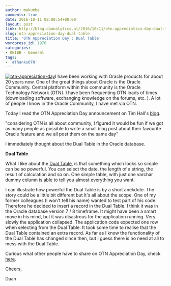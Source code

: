 ```yaml
---
author: makumbe
comments: true
date: 2016-10-11 08:00:54+00:00
layout: post
link: http://blog.daanalytics.nl/2016/10/11/otn-appreciation-day-dual-table/
slug: otn-appreciation-day-dual-table
title: 'OTN Appreciation Day : Dual Table'
wordpress_id: 1976
categories:
- OBIBB - General
tags:
- '#ThanksOTN'
---
```


[![otn-appreciation-day](https://obibb.files.wordpress.com/2016/10/otn-appreciation-day.jpg?w=300)](https://twitter.com/search?f=tweets&vertical=default&q=%23ThanksOTN&src=tyah)I have been working with Oracle products for about 20 years now. One of the great things about Oracle is the Oracle Community. Central platform within this community is the Oracle Technology Network (OTN). I have been frequenting OTN loads of times (downloading software, exchanging knowledge on the forums, etc. ). A lot of people I know in the Oracle Community, I have met via OTN.

Today I read the OTN Appreciation Day announcement on Tim Hall's [blog](https://oracle-base.com/blog/2016/09/28/otn-appreciation-day/).

"considering OTN is all about community, I figured it would be fun if we got as many people as possible to write a small blog post about their favourite Oracle feature and we all post them on the same day"

I immediately thought about the Dual Table in the Oracle database.

**Dual Table**

What I like about the [Dual Table](http://www.orafaq.com/wiki/Dual), is that something which looks so simple can be so powerful. You can select the date, the length of a string, the result of calculation and so on. One simple table, with just one varchar dummy column is able to tell you almost everything you want.

I can illustrate how powerful the Dual Table is by a short anekdote. The story could be a little bit different but it's all about the scope. One of my former colleagues (I won't tell his name) wanted to test part of his code. Therefore he decided to insert a record in the Dual Table. I think it was in the Oracle database version 7 / 8 timeframe. It might have been a smart move in his mind, but it was disastrous for the application running. Very slowly the application collapsed. The application code expected one row when selecting from the Dual Table. It took some time to realise that the Dual Table contained an extra record. As far as I know the functionality of the Dual Table has changed since then, but I guess there is no need at all to mess with the Dual Table.

Curious what other people have to share on OTN Appreciation Day, check [here](https://twitter.com/search?f=tweets&vertical=default&q=%23ThanksOTN&src=tyah).

Cheers,

Daan
